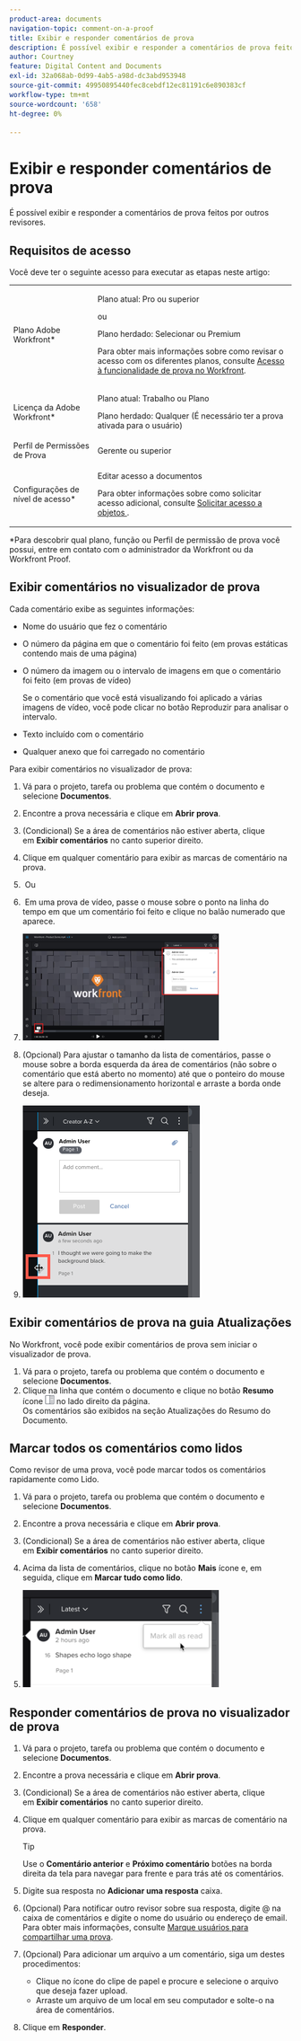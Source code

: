 ```yaml
---
product-area: documents
navigation-topic: comment-on-a-proof
title: Exibir e responder comentários de prova
description: É possível exibir e responder a comentários de prova feitos por outros revisores.
author: Courtney
feature: Digital Content and Documents
exl-id: 32a068ab-0d99-4ab5-a98d-dc3abd953948
source-git-commit: 49950895440fec8cebdf12ec81191c6e890383cf
workflow-type: tm+mt
source-wordcount: '658'
ht-degree: 0%

---
```


# Exibir e responder comentários de prova

É possível exibir e responder a comentários de prova feitos por outros revisores.

## Requisitos de acesso

Você deve ter o seguinte acesso para executar as etapas neste artigo:

<table style="table-layout:auto"> 
 <col> 
 <col> 
 <tbody> 
  <tr> 
   <td role="rowheader">Plano Adobe Workfront*</td> 
   <td> <p>Plano atual: Pro ou superior</p> <p>ou</p> <p>Plano herdado: Selecionar ou Premium</p> <p>Para obter mais informações sobre como revisar o acesso com os diferentes planos, consulte <a href="/help/quicksilver/administration-and-setup/manage-workfront/configure-proofing/access-to-proofing-functionality.md" class="MCXref xref">Acesso à funcionalidade de prova no Workfront</a>.</p> </td> 
  </tr> 
  <tr> 
   <td role="rowheader">Licença da Adobe Workfront*</td> 
   <td> <p>Plano atual: Trabalho ou Plano</p> <p>Plano herdado: Qualquer (É necessário ter a prova ativada para o usuário)</p> </td> 
  </tr> 
  <tr> 
   <td role="rowheader">Perfil de Permissões de Prova </td> 
   <td>Gerente ou superior</td> 
  </tr> 
  <tr> 
   <td role="rowheader">Configurações de nível de acesso*</td> 
   <td> <p>Editar acesso a documentos</p> <p>Para obter informações sobre como solicitar acesso adicional, consulte <a href="../../../../workfront-basics/grant-and-request-access-to-objects/request-access.md" class="MCXref xref">Solicitar acesso a objetos </a>.</p> </td> 
  </tr> 
 </tbody> 
</table>

&#42;Para descobrir qual plano, função ou Perfil de permissão de prova você possui, entre em contato com o administrador da Workfront ou da Workfront Proof.

## Exibir comentários no visualizador de prova

Cada comentário exibe as seguintes informações:

* Nome do usuário que fez o comentário
* O número da página em que o comentário foi feito (em provas estáticas contendo mais de uma página)
* O número da imagem ou o intervalo de imagens em que o comentário foi feito (em provas de vídeo)

   Se o comentário que você está visualizando foi aplicado a várias imagens de vídeo, você pode clicar no botão Reproduzir para analisar o intervalo.

* Texto incluído com o comentário
* Qualquer anexo que foi carregado no comentário

Para exibir comentários no visualizador de prova:

1. Vá para o projeto, tarefa ou problema que contém o documento e selecione **Documentos**.
1. Encontre a prova necessária e clique em **Abrir prova**.

1. (Condicional) Se a área de comentários não estiver aberta, clique em **Exibir comentários** no canto superior direito.
1. Clique em qualquer comentário para exibir as marcas de comentário na prova.
1.  Ou
1.  Em uma prova de vídeo, passe o mouse sobre o ponto na linha do tempo em que um comentário foi feito e clique no balão numerado que aparece.
1. ![proof_comment_video.png](assets/proof-comment-video-350x190.png)

1. (Opcional) Para ajustar o tamanho da lista de comentários, passe o mouse sobre a borda esquerda da área de comentários (não sobre o comentário que está aberto no momento) até que o ponteiro do mouse se altere para o redimensionamento horizontal e arraste a borda onde deseja.
1. ![resize_comment_area-mouse.png](assets/resize-comment-area-mouse.png)

## Exibir comentários de prova na guia Atualizações

No Workfront, você pode exibir comentários de prova sem iniciar o visualizador de prova.

1. Vá para o projeto, tarefa ou problema que contém o documento e selecione **Documentos**.
1. Clique na linha que contém o documento e clique no botão **Resumo** ícone ![](assets/summary-panel-icon.png) no lado direito da página.\
   Os comentários são exibidos na seção Atualizações do Resumo do Documento.

## Marcar todos os comentários como lidos

Como revisor de uma prova, você pode marcar todos os comentários rapidamente como Lido.

1. Vá para o projeto, tarefa ou problema que contém o documento e selecione **Documentos**.
1. Encontre a prova necessária e clique em **Abrir prova**.

1. (Condicional) Se a área de comentários não estiver aberta, clique em **Exibir comentários** no canto superior direito.

1. Acima da lista de comentários, clique no botão **Mais** ícone e, em seguida, clique em **Marcar tudo como lido**.

1. ![](assets/mceclip8-350x173.png)

## Responder comentários de prova no visualizador de prova

1. Vá para o projeto, tarefa ou problema que contém o documento e selecione **Documentos**.
1. Encontre a prova necessária e clique em **Abrir prova**.

1. (Condicional) Se a área de comentários não estiver aberta, clique em **Exibir comentários** no canto superior direito.
1. Clique em qualquer comentário para exibir as marcas de comentário na prova.

   >[!TIP]
   >
   >Use o **Comentário anterior** e **Próximo comentário** botões na borda direita da tela para navegar para frente e para trás até os comentários.

1. Digite sua resposta no **Adicionar uma resposta** caixa.
1. (Opcional) Para notificar outro revisor sobre sua resposta, digite @ na caixa de comentários e digite o nome do usuário ou endereço de email. Para obter mais informações, consulte [Marque usuários para compartilhar uma prova](../../../../review-and-approve-work/proofing/reviewing-proofs-within-workfront/comment-on-a-proof/tag-users-to-share-proof.md).
1. (Opcional) Para adicionar um arquivo a um comentário, siga um destes procedimentos:

   * Clique no ícone do clipe de papel e procure e selecione o arquivo que deseja fazer upload.
   * Arraste um arquivo de um local em seu computador e solte-o na área de comentários.

1. Clique em **Responder**.
